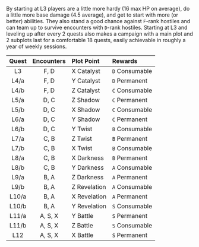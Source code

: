 By starting at L3 players are a little more hardy (16 max HP on average), do a little more base damage (4.5 average), and get to start with more (or better) abilities. They also stand a good chance against `F`-rank hostiles and can team up to survive encounters with `D`-rank hostiles. Starting at L3 and leveling up after every 2 quests also makes a campaign with a main plot and 2 subplots last for a comfortable 18 quests, easily achievable in roughly a year of weekly sessions.

| Quest | Encounters | Plot Point | Rewards |
|:---:|:---:|:--- |:--- |
| L3 | F, D | X Catalyst | `D` Consumable |
| L4/a | F, D | Y Catalyst | `D` Permanent |
| L4/b | F, D | Z Catalyst | `C` Consumable |
| L5/a | D, C | Z Shadow | `C` Permanent |
| L5/b | D, C | X Shadow | `C` Consumable |
| L6/a | D, C | Y Shadow | `C` Permanent |
| L6/b | D, C | Y Twist | `B` Consumable |
| L7/a | C, B | Z Twist | `B` Permanent |
| L7/b | C, B | X Twist | `B` Consumable |
| L8/a | C, B | X Darkness | `B` Permanent |
| L8/b | C, B | Y Darkness | `A` Consumable |
| L9/a | B, A | Z Darkness | `A` Permanent |
| L9/b | B, A | Z Revelation | `A` Consumable |
| L10/a | B, A | X Revelation | `A` Permanent |
| L10/b | B, A | Y Revelation | `S` Consumable |
| L11/a | A, S, X | Y Battle | `S` Permanent |
| L11/b | A, S, X | Z Battle | `S` Consumable |
| L12 | A, S, X | X Battle | `S` Permanent |
